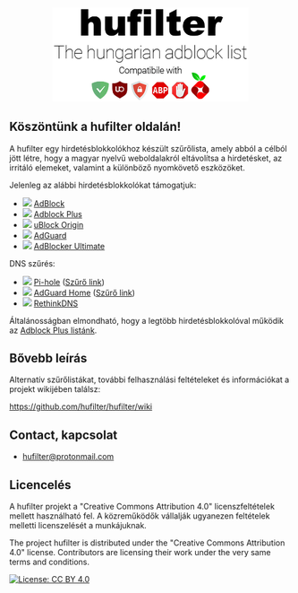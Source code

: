 &nbsp;
<p align="center">
  <img src="assets/hufilter_logo.png" width="350px" alt="hufilter" />
</p>

## Köszöntünk a hufilter oldalán!

A hufilter egy hirdetésblokkolókhoz készült szűrőlista, amely abból a célból jött létre, hogy a magyar nyelvű weboldalakról eltávolítsa a hirdetésket, az irritáló elemeket, valamint a különböző nyomkövető eszközöket.

Jelenleg az alábbi hirdetésblokkolókat támogatjuk:
* ![](https://i.ibb.co/wy0Xqjm/ab.png) [AdBlock](https://getadblock.com/)
* ![](https://i.ibb.co/VWkXHfW/abp.png) [Adblock Plus](https://adblockplus.org)
* ![](https://i.ibb.co/MskKKGZ/ublock.png) [uBlock Origin](https://github.com/gorhill/uBlock)
* ![](https://i.ibb.co/rch274D/adguard.png) [AdGuard](https://adguard.com)
* ![](https://i.ibb.co/P57DX8R/ad-ultimate.png) [AdBlocker Ultimate](https://adblockultimate.net/)

DNS szűrés:
* ![](https://i.ibb.co/qmmnw2Q/pihole.png) [Pi-hole](https://pi-hole.net/) ([Szűrő link](https://raw.githubusercontent.com/hufilter/hufilter/master/hufilter-dns.txt))
* ![](https://i.ibb.co/rch274D/adguard.png) [AdGuard Home](https://adguard.com/en/adguard-home/overview.html) ([Szűrő link](https://raw.githubusercontent.com/hufilter/hufilter/master/hufilter-dns.txt))
* ![](https://i.ibb.co/9YZqry9/rethinkdns.png) [RethinkDNS](https://github.com/celzero/rethink-app)

Általánosságban elmondható, hogy a legtöbb hirdetésblokkolóval működik az [Adblock Plus listánk](https://raw.githubusercontent.com/hufilter/hufilter/master/hufilter.txt).

## Bővebb leírás
Alternatív szűrőlistákat, további felhasználási feltételeket és információkat a projekt wikijében találsz:

https://github.com/hufilter/hufilter/wiki

## Contact, kapcsolat
- [hufilter@protonmail.com](mailto:hufilter@protonmail.com)

## Licencelés
A hufilter projekt a "Creative Commons Attribution 4.0" licenszfeltételek mellett használható fel. 
A közreműködők vállalják ugyanezen feltételek melletti licenszelését a munkájuknak.

The project hufilter is distributed under the "Creative Commons Attribution 4.0" license. 
Contributors are licensing their work under the very same terms and conditions.

[![License: CC BY 4.0](https://img.shields.io/badge/License-CC%20BY%204.0-lightgrey.svg)](https://creativecommons.org/licenses/by/4.0/)
